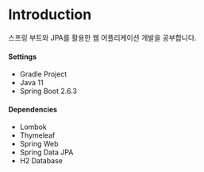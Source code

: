 # Introduction



스프링 부트와 JPA를 활용한 웹 어플리케이션 개발을 공부합니다.



#### Settings

- Gradle Project
- Java 11
- Spring Boot 2.6.3



#### Dependencies

- Lombok
- Thymeleaf
- Spring Web
- Spring Data JPA
- H2 Database